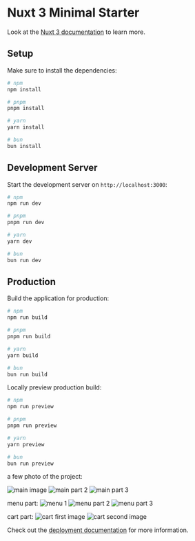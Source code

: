 # Nuxt 3 Minimal Starter

Look at the [Nuxt 3 documentation](https://nuxt.com/docs/getting-started/introduction) to learn more.

## Setup

Make sure to install the dependencies:

```bash
# npm
npm install

# pnpm
pnpm install

# yarn
yarn install

# bun
bun install
```

## Development Server

Start the development server on `http://localhost:3000`:

```bash
# npm
npm run dev

# pnpm
pnpm run dev

# yarn
yarn dev

# bun
bun run dev
```

## Production

Build the application for production:

```bash
# npm
npm run build

# pnpm
pnpm run build

# yarn
yarn build

# bun
bun run build
```

Locally preview production build:

```bash
# npm
npm run preview

# pnpm
pnpm run preview

# yarn
yarn preview

# bun
bun run preview
```
a few photo of the project:

![main image](https://github.com/Amirhossein-Mirzaei23/resturant-Shop/assets/139608937/03d96167-2aba-4db0-a006-883fcd308230)
![main part 2](https://github.com/Amirhossein-Mirzaei23/resturant-Shop/assets/139608937/7db26f75-68a3-428c-b78d-27fd6cb932ab)
![main part 3](https://github.com/Amirhossein-Mirzaei23/resturant-Shop/assets/139608937/09ca5141-5db6-433f-82ad-1342501e2cb9)

menu part:
![menu 1](https://github.com/Amirhossein-Mirzaei23/resturant-Shop/assets/139608937/d3e3feaa-820d-45cc-bf27-5929386bb79a)
![menu part 2](https://github.com/Amirhossein-Mirzaei23/resturant-Shop/assets/139608937/8677d98f-2895-4a9b-8401-97f305f0cd2c)
![menu part 3](https://github.com/Amirhossein-Mirzaei23/resturant-Shop/assets/139608937/a2ebb2e6-4e0c-4bd8-a341-e0a6bded5c57)

cart part:
![cart first image](https://github.com/Amirhossein-Mirzaei23/resturant-Shop/assets/139608937/f99ae0c8-b8bc-4f98-8009-6fd26cfe0540)
![cart second image](https://github.com/Amirhossein-Mirzaei23/resturant-Shop/assets/139608937/45d07cdc-4b3e-49d7-b3df-d1bbe4d73233)


Check out the [deployment documentation](https://nuxt.com/docs/getting-started/deployment) for more information.
